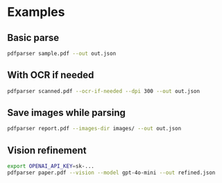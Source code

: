 # Examples

## Basic parse

```bash
pdfparser sample.pdf --out out.json
```

## With OCR if needed

```bash
pdfparser scanned.pdf --ocr-if-needed --dpi 300 --out out.json
```

## Save images while parsing

```bash
pdfparser report.pdf --images-dir images/ --out out.json
```

## Vision refinement

```bash
export OPENAI_API_KEY=sk-...
pdfparser paper.pdf --vision --model gpt-4o-mini --out refined.json
```
